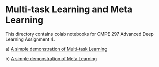 # Multi-task Learning and Meta Learning

This directory contains colab notebooks for CMPE 297 Advanced Deep Learning Assignment 4.

a) [A simple demonstration of Multi-task Learning](https://github.com/RonakMehta21/Advanced-Deep-Learning/blob/master/Assignment4/Simple_Multi_task_Learning.ipynb)

b) [A simple demonstration of Meta Learning](https://github.com/RonakMehta21/Advanced-Deep-Learning/blob/master/Assignment4/Simple_Meta_Learning.ipynb)
